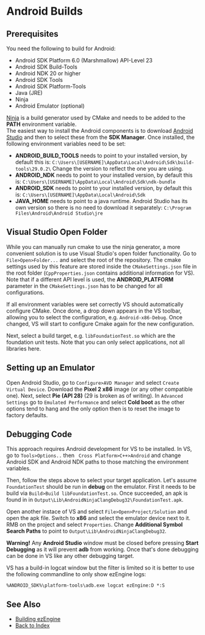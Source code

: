 # Android Builds

## Prerequisites

You need the following to build for Android:
  * Android SDK Platform 6.0 (Marshmallow) API-Level 23
  * Android SDK Build-Tools
  * Android NDK 20 or higher
  * Android SDK Tools
  * Android SDK Platform-Tools
  * Java (JRE)
  * Ninja
  * Android Emulator (optional)

[Ninja](https://ninja-build.org/) is a build generator used by CMake and needs to be added to the **PATH** environment variable.\
The easiest way to install the Android components is to download [Android Studio](https://developer.android.com/studio) and then to select these from the **SDK Manager**.
Once installed, the following environment variables need to be set:
  * **ANDROID_BUILD_TOOLS** needs to point to your installed version, by default this is: `C:\Users\[USERNAME]\AppData\Local\Android\Sdk\build-tools\29.0.2\`
  Change the version to reflect the one you are using.
  * **ANDROID_NDK** needs to point to your installed version, by default this is: `C:\Users\[USERNAME]\AppData\Local\Android\Sdk\ndk-bundle`
  * **ANDROID_SDK** needs to point to your installed version, by default this is: `C:\Users\[USERNAME]\AppData\Local\Android\Sdk`
  * **JAVA_HOME** needs to point to a java runtime. Android Studio has its own version so there is no need to download it separately: `C:\Program Files\Android\Android Studio\jre`


## Visual Studio Open Folder

While you can manually run cmake to use the ninja generator, a more convenient solution is to use Visual Studio's open folder functionality. Go to `File>Open>Folder...` and select the root of the repository. The cmake settings used by this feature are stored inside the `CMakeSettings.json` file in the root folder (`CppProperties.json` contains additional information for VS). Note that if a different API level is used, the **ANDROID_PLATFORM** parameter in the `CMakeSettings.json` has to be changed for all configurations.

If all environment variables were set correctly VS should automatically configure CMake. Once done, a drop down appears in the VS toolbar, allowing you to select the configuration, e.g. `Android-x86-Debug`. Once changed, VS will start to configure Cmake again for the new configuration. 

Next, select a build target, e.g. `libFoundationTest.so` which are the foundation unit tests. Note that you can only select applications, not all libraries here.

## Setting up an Emulator

Open Android Studio, go to `Configure>AVD Manager` and select `Create Virtual Device`. Download the **Pixel 2 x86** image (or any other compatible one). Next, select **Pie (API 28)** (29 is broken as of writing). In `Advanced Settings` go to `Emulated Performance` and select **Cold boot** as the other options tend to hang and the only option then is to reset the image to factory defaults.

## Debugging Code

This approach requires Android development for VS to be installed. In VS, go to `Tools>Options..` then ` Cross Platform>C++>Android` and change Android SDK and Android NDK paths to those matching the environment variables.

Then, follow the steps above to select your target application. Let's assume `FoundationTest` should be run in **debug** on the emulator. First it needs to be build via `Build>Build libFoundationTest.so`. Once succeeded, an apk is found in in `Output\Lib\AndroidNinjaClangDebug32\FoundationTest.apk`.

Open another instace of VS and select `File>Open>Project/Solution` and open the apk file. Switch to **x86** and select the emulator device next to it.\
RMB on the project and select `Properties`. Change **Additional Symbol Search Paths** to point to `Output\Lib\AndroidNinjaClangDebug32`.

**Warning!** Any **Android Studio** window must be closed before pressing **Start Debugging** as it will prevent **adb** from working. Once that's done debugging can be done in VS like any other debugging target.

VS has a build-in logcat window but the filter is limited so it is better to use the following commandline to only show ezEngine logs:

```
%ANDROID_SDK%\platform-tools\adb.exe logcat ezEngine:D *:S
```

## See Also

* [Building ezEngine](building-ez.md)
* [Back to Index](../index.md)
